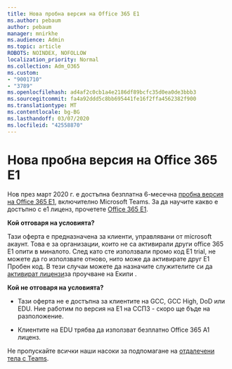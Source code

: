 ```yaml
---
title: Нова пробна версия на Office 365 E1
ms.author: pebaum
author: pebaum
manager: mnirkhe
ms.audience: Admin
ms.topic: article
ROBOTS: NOINDEX, NOFOLLOW
localization_priority: Normal
ms.collection: Adm_O365
ms.custom:
- "9001710"
- "3789"
ms.openlocfilehash: ad4af2c0cb1a4e2186df89bcfc35d0ea0de3bbb3
ms.sourcegitcommit: fa4a92ddd5c8bb695441fe16f2ffa4562382f900
ms.translationtype: MT
ms.contentlocale: bg-BG
ms.lasthandoff: 03/07/2020
ms.locfileid: "42558870"
---
```

# <a name="new-office-365-e1-trial"></a>Нова пробна версия на Office 365 E1

Нов през март 2020 г. е достъпна безплатна 6-месечна [пробна версия на Office 365 E1](https://docs.microsoft.com/MicrosoftTeams/e1-trial-license), включително Microsoft Teams. За да научите какво е достъпно с e1 лиценз, прочетете [Office 365 E1](https://www.microsoft.com/microsoft-365/business/office-365-enterprise-e1-business-software).

**Кой отговаря на условията?**

Тази оферта е предназначена за клиенти, управлявани от microsoft акаунт. Това е за организации, които не са активирали други office 365 E1 опити в миналото. След като сте използвали промо код E1 trial, не можете да го използвате отново, нито може да активирате друг E1 Пробен код. В тези случаи можете да назначите служителите си да [активират лицензи](https://docs.microsoft.com/MicrosoftTeams/teams-exploratory)за проучване на Екипи .

**Кой не отговаря на условията?**

- Тази оферта не е достъпна за клиентите на GCC, GCC High, DoD или EDU. Ние работим по версия на E1 на ССПЗ - скоро ще бъде на разположение.

 - Клиентите на EDU трябва да използват безплатно Office 365 A1 лиценз.

Не пропускайте всички наши насоки за подпомагане на [отдалечени тела с Teams](https://docs.microsoft.com/MicrosoftTeams/support-remote-work-with-teams).
